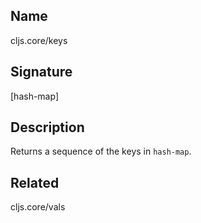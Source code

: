 ## Name
cljs.core/keys

## Signature
[hash-map]

## Description

Returns a sequence of the keys in `hash-map`.

## Related
cljs.core/vals
